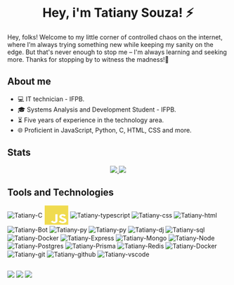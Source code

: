 <div align="center">
<h1>Hey, i'm Tatiany Souza! ⚡</h1> 
</div>
Hey, folks! Welcome to my little corner of controlled chaos on the internet, where I’m always trying something new while keeping my sanity on the edge. But that's never enough to stop me – I'm always learning and seeking more. Thanks for stopping by to witness the madness!🚀

## About me
- 💻 IT technician - IFPB.
- 🎓 Systems Analysis and Development Student - IFPB.
- ⏳ Five years of experience in the technology area.
- 🌐 Proficient in JavaScript, Python, C, HTML, CSS and more.

## Stats
<div align="center">
  <a href="https://github.com/tatianysouza">
    <img height="180em" src="https://github-readme-stats.vercel.app/api?username=tatianysouza&show_icons=true&theme=dracula&include_all_commits=true&count_private=true&title_color=9d4edd&icon_color=9d4edd&text_color=c9d1d9&bg_color=0d1117&border_color=9d4edd"/>
    <img height="180em" src="https://github-readme-stats.vercel.app/api/top-langs/?username=tatianysouza&layout=compact&langs_count=7&theme=dracula&title_color=9d4edd&text_color=c9d1d9&bg_color=0d1117&border_color=9d4edd"/>
  </a>
</div>

## Tools and Technologies
<div align="left">
  <img align="center" alt="Tatiany-C" height="45" width="55" src="https://cdn.jsdelivr.net/gh/devicons/devicon/icons/c/c-original.svg" />
  <img align="center" alt="Tatiany-Js" height="45" width="55" src="https://raw.githubusercontent.com/devicons/devicon/master/icons/javascript/javascript-plain.svg">
  <img align="center" alt="Tatiany-typescript" height="45" width="55" src="https://cdn.jsdelivr.net/gh/devicons/devicon@latest/icons/typescript/typescript-plain.svg" />
  <img align="center" alt="Tatiany-css" height="45" width="55" src="https://cdn.jsdelivr.net/gh/devicons/devicon/icons/css3/css3-original.svg">
  <img align="center" alt="Tatiany-html" height="45" width="55" src="https://cdn.jsdelivr.net/gh/devicons/devicon/icons/html5/html5-original.svg">
  <img align="center" alt="Tatiany-Bot" height="50" width="60" src="https://cdn.jsdelivr.net/gh/devicons/devicon/icons/bootstrap/bootstrap-original.svg">
  <img align="center" alt="Tatiany-py" height="45" width="55" src="https://cdn.jsdelivr.net/gh/devicons/devicon/icons/python/python-original.svg">
  <img align="center" alt="Tatiany-py" height="45" width="55" src="https://cdn.jsdelivr.net/gh/devicons/devicon@latest/icons/java/java-original.svg">
  
  <img align="center" alt="Tatiany-dj" height="45" width="55" src="https://cdn.jsdelivr.net/gh/devicons/devicon/icons/django/django-plain.svg">
  <img align="center" alt="Tatiany-sql" height="45" width="55" src="https://cdn.jsdelivr.net/gh/devicons/devicon@latest/icons/mysql/mysql-original.svg">
  <img align="center" alt="Tatiany-Docker" height="50" width="60" src="https://cdn.jsdelivr.net/gh/devicons/devicon@latest/icons/docker/docker-plain.svg" />
  <img align="center" alt="Tatiany-Express" height="55" width="65" src="https://cdn.jsdelivr.net/gh/devicons/devicon@latest/icons/express/express-original-wordmark.svg" />
  <img align="center" alt="Tatiany-Mongo" height="45" width="55" src="https://cdn.jsdelivr.net/gh/devicons/devicon@latest/icons/mongodb/mongodb-original.svg" />
  <img align="center" alt="Tatiany-Node" height="45" width="55" src="https://cdn.jsdelivr.net/gh/devicons/devicon@latest/icons/nodejs/nodejs-original-wordmark.svg" />
  <img align="center" alt="Tatiany-Postgres" height="45" width="55" src="https://cdn.jsdelivr.net/gh/devicons/devicon@latest/icons/postgresql/postgresql-plain.svg" />
  <img align="center" alt="Tatiany-Prisma" height="45" width="55" src="https://cdn.jsdelivr.net/gh/devicons/devicon@latest/icons/prisma/prisma-original.svg"" />
  <img align="center" alt="Tatiany-Redis" height="45" width="55" src="https://cdn.jsdelivr.net/gh/devicons/devicon@latest/icons/redis/redis-original.svg" />
  
  <img align="center" alt="Tatiany-Docker" height="50" width="60" src="https://cdn.jsdelivr.net/gh/devicons/devicon@latest/icons/figma/figma-original.svg" />
          
  <img align="center" alt="Tatiany-git" height="45" width="55" src="https://cdn.jsdelivr.net/gh/devicons/devicon/icons/git/git-original.svg">
  <img align="center" alt="Tatiany-github" height="45" width="55" src="https://cdn.jsdelivr.net/gh/devicons/devicon/icons/github/github-original.svg">

  <img align="center" alt="Tatiany-vscode" height="45" width="55" src="https://cdn.jsdelivr.net/gh/devicons/devicon/icons/vscode/vscode-original.svg">
</div>

##
<div> 
  <a href="https://www.instagram.com/tatinha.souza_" target="_blank"><img src="https://img.shields.io/badge/-Instagram-%23E4405F?style=for-the-badge&logo=instagram&logoColor=white" target="_blank"></a>
  <a href="www.linkedin.com/in/tatiany-souza" target="_blank"><img src="https://img.shields.io/badge/-LinkedIn-%230077B5?style=for-the-badge&logo=linkedin&logoColor=white" target="_blank"></a>
  <a href="mailto:tatianysouza2018@gmail.com"><img src="https://img.shields.io/badge/-Gmail-%23333?style=for-the-badge&logo=gmail&logoColor=white" target="_blank"></a>
</div>


